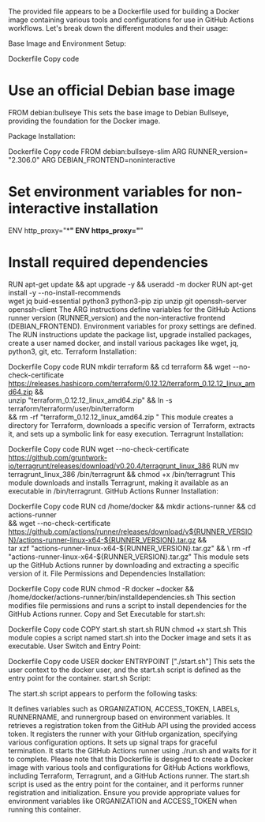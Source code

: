 
The provided file appears to be a Dockerfile used for building a Docker image containing various tools and configurations for use in GitHub Actions workflows. 
Let's break down the different modules and their usage:

Base Image and Environment Setup:

Dockerfile
Copy code
# Use an official Debian base image
FROM debian:bullseye
This sets the base image to Debian Bullseye, providing the foundation for the Docker image.

Package Installation:

Dockerfile
Copy code
FROM debian:bullseye-slim
ARG RUNNER_version= "2.306.0"
ARG DEBIAN_FRONTEND=noninteractive

# Set environment variables for non-interactive installation
ENV http_proxy="*******"
ENV https_proxy="******"

# Install required dependencies
RUN apt-get update && apt upgrade -y && useradd -m docker 
RUN apt-get install -y --no-install-recommends \
    wget jq buid-essential python3 python3-pip zip unzip git openssh-server openssh-client
The ARG instructions define variables for the GitHub Actions runner version (RUNNER_version) and the non-interactive frontend (DEBIAN_FRONTEND).
Environment variables for proxy settings are defined.
The RUN instructions update the package list, upgrade installed packages, create a user named docker, and install various packages like wget, jq, python3, git, etc.
Terraform Installation:

Dockerfile
Copy code
RUN  mkdir terraform && cd terraform && wget --no-check-certificate \
https://releases.hashicorp.com/terraform/0.12.12/terraform_0.12.12_linux_amd64.zip && \
unzip "terraform_0.12.12_linux_amd64.zip" && ln -s terraform/terraform/user/bin/terraform \
&& rm -rf "terraform_0.12.12_linux_amd64.zip "
This module creates a directory for Terraform, downloads a specific version of Terraform, extracts it, and sets up a symbolic link for easy execution.
Terragrunt Installation:

Dockerfile
Copy code
RUN wget --no-check-certificate https://github.com/gruntwork-io/terragrunt/releases/download/v0.20.4/terragrunt_linux_386
RUN mv terragrunt_linux_386 /bin/terragrunt && chmod +x /bin/terragrunt
This module downloads and installs Terragrunt, making it available as an executable in /bin/terragrunt.
GitHub Actions Runner Installation:

Dockerfile
Copy code
RUN cd /home/docker && mkdir actions-runner && cd actions-runner \
&& wget --no-check-certificate \
https://github.com/actions/runner/releases/download/v${RUNNER_VERSION}/actions-runner-linux-x64-${RUNNER_VERSION}.tar.gz && \
tar xzf "actions-runner-linux-x64-${RUNNER_VERSION}.tar.gz" && \
rm -rf "actions-runner-linux-x64-${RUNNER_VERSION}.tar.gz"
This module sets up the GitHub Actions runner by downloading and extracting a specific version of it.
File Permissions and Dependencies Installation:

Dockerfile
Copy code
RUN chmod -R docker ~docker && /home/docker/actions-runner/bin/installdependencies.sh 
This section modifies file permissions and runs a script to install dependencies for the GitHub Actions runner.
Copy and Set Executable for start.sh:

Dockerfile
Copy code
COPY start.sh start.sh
RUN chmod +x start.sh
This module copies a script named start.sh into the Docker image and sets it as executable.
User Switch and Entry Point:

Dockerfile
Copy code
USER docker
ENTRYPOINT ["./start.sh"]
This sets the user context to the docker user, and the start.sh script is defined as the entry point for the container.
start.sh Script:

The start.sh script appears to perform the following tasks:

It defines variables such as ORGANIZATION, ACCESS_TOKEN, LABELs, RUNNERNAME, and runnergroup based on environment variables.
It retrieves a registration token from the GitHub API using the provided access token.
It registers the runner with your GitHub organization, specifying various configuration options.
It sets up signal traps for graceful termination.
It starts the GitHub Actions runner using ./run.sh and waits for it to complete.
Please note that this Dockerfile is designed to create a Docker image with various tools and configurations for GitHub Actions workflows, including Terraform, Terragrunt, and 
a GitHub Actions runner. The start.sh script is used as the entry point for the container, and it performs runner registration and initialization. 
Ensure you provide appropriate values for environment variables like ORGANIZATION and ACCESS_TOKEN when running this container.

